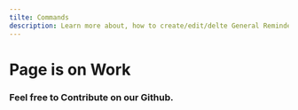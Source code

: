 ```yaml
---
tilte: Commands
description: Learn more about, how to create/edit/delte General Reminders
---
```

# Page is on Work
### Feel free to Contribute on our Github.